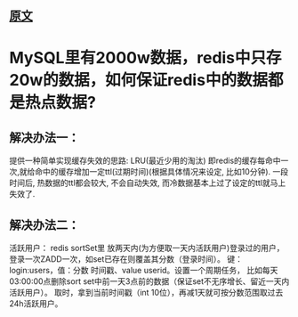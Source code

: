 ## [原文](https://segmentfault.com/q/1010000005664664)

# MySQL里有2000w数据，redis中只存20w的数据，如何保证redis中的数据都是热点数据?

## 解决办法一：    

提供一种简单实现缓存失效的思路: LRU(最近少用的淘汰)
 即redis的缓存每命中一次,就给命中的缓存增加一定ttl(过期时间)(根据具体情况来设定, 比如10分钟).
 一段时间后, 热数据的ttl都会较大, 不会自动失效, 而冷数据基本上过了设定的ttl就马上失效了.

## 解决办法二：
活跃用户：
redis sortSet里 放两天内(为方便取一天内活跃用户)登录过的用户，登录一次ZADD一次，如set已存在则覆盖其分数（登录时间）。
键：login:users，值：分数 时间戳、value userid。设置一个周期任务，
比如每天03:00:00点删除sort set中前一天3点前的数据（保证set不无序增长、留近一天内活跃用户）。
取时，拿到当前时间戳（int 10位），再减1天就可按分数范围取过去24h活跃用户。
